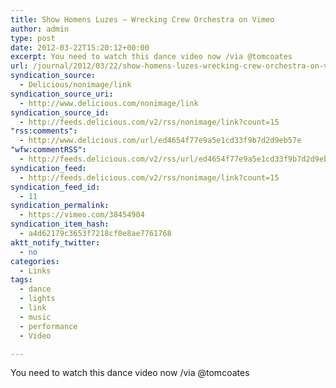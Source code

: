 ```yaml
---
title: Show Homens Luzes – Wrecking Crew Orchestra on Vimeo
author: admin
type: post
date: 2012-03-22T15:20:12+00:00
excerpt: You need to watch this dance video now /via @tomcoates
url: /journal/2012/03/22/show-homens-luzes-wrecking-crew-orchestra-on-vimeo/
syndication_source:
  - Delicious/nonimage/link
syndication_source_uri:
  - http://www.delicious.com/nonimage/link
syndication_source_id:
  - http://feeds.delicious.com/v2/rss/nonimage/link?count=15
"rss:comments":
  - http://www.delicious.com/url/ed4654f77e9a5e1cd33f9b7d2d9eb57e
"wfw:commentRSS":
  - http://feeds.delicious.com/v2/rss/url/ed4654f77e9a5e1cd33f9b7d2d9eb57e
syndication_feed:
  - http://feeds.delicious.com/v2/rss/nonimage/link?count=15
syndication_feed_id:
  - 11
syndication_permalink:
  - https://vimeo.com/38454904
syndication_item_hash:
  - a4d62179c3653f7218cf0e8ae7761768
aktt_notify_twitter:
  - no
categories:
  - Links
tags:
  - dance
  - lights
  - link
  - music
  - performance
  - Video

---
```

You need to watch this dance video now /via @tomcoates